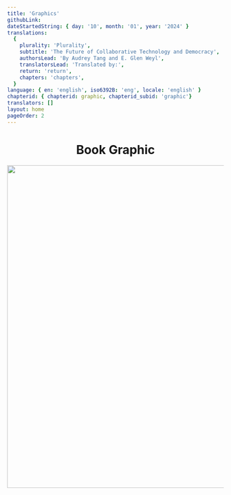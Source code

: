 ```yaml
---
title: 'Graphics'
githubLink:
dateStartedString: { day: '10', month: '01', year: '2024' }
translations:
  {
    plurality: 'Plurality',
    subtitle: 'The Future of Collaborative Technology and Democracy',
    authorsLead: 'By Audrey Tang and E. Glen Weyl',
    translatorsLead: 'Translated by:',
    return: 'return',
    chapters: 'chapters',
  }
language: { en: 'english', iso6392B: 'eng', locale: 'english' }
chapterid: { chapterid: graphic, chapterid_subid: 'graphic'}
translators: []
layout: home
pageOrder: 2
---
```

<center>

# Book Graphic
<img width="566px" height="751px" src='../assets/favicons/bookcover.png'>
</center>
